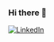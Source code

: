 ### Hi there 👋


[<img alt = "LinkedIn" src = "https://cdn2.iconfinder.com/data/icons/social-media-applications/64/social_media_applications_14-linkedin-512.png"/>][linkedin]

[linkedin]: https://www.linkedin.com/in/darrianchen/
